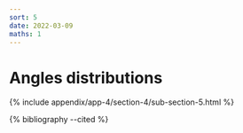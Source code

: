 ```yaml
---
sort: 5
date: 2022-03-09
maths: 1
---
```


# Angles distributions

{% include appendix/app-4/section-4/sub-section-5.html %}

{% bibliography --cited %}

